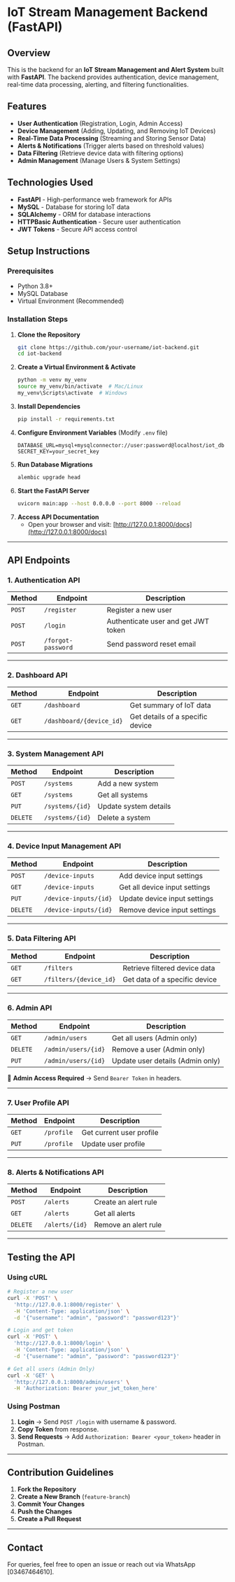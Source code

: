 # IoT Stream Management Backend (FastAPI)

## Overview
This is the backend for an **IoT Stream Management and Alert System** built with **FastAPI**. The backend provides authentication, device management, real-time data processing, alerting, and filtering functionalities.

## Features
- **User Authentication** (Registration, Login, Admin Access)
- **Device Management** (Adding, Updating, and Removing IoT Devices)
- **Real-Time Data Processing** (Streaming and Storing Sensor Data)
- **Alerts & Notifications** (Trigger alerts based on threshold values)
- **Data Filtering** (Retrieve device data with filtering options)
- **Admin Management** (Manage Users & System Settings)

## Technologies Used
- **FastAPI** - High-performance web framework for APIs
- **MySQL** - Database for storing IoT data
- **SQLAlchemy** - ORM for database interactions
- **HTTPBasic Authentication** - Secure user authentication
- **JWT Tokens** - Secure API access control

## Setup Instructions
### Prerequisites
- Python 3.8+
- MySQL Database
- Virtual Environment (Recommended)

### Installation Steps
1. **Clone the Repository**
   ```bash
   git clone https://github.com/your-username/iot-backend.git
   cd iot-backend
   ```
2. **Create a Virtual Environment & Activate**
   ```bash
   python -m venv my_venv
   source my_venv/bin/activate  # Mac/Linux
   my_venv\Scripts\activate  # Windows
   ```
3. **Install Dependencies**
   ```bash
   pip install -r requirements.txt
   ```
4. **Configure Environment Variables** (Modify `.env` file)
   ```env
   DATABASE_URL=mysql+mysqlconnector://user:password@localhost/iot_db
   SECRET_KEY=your_secret_key
   ```
5. **Run Database Migrations**
   ```bash
   alembic upgrade head
   ```
6. **Start the FastAPI Server**
   ```bash
   uvicorn main:app --host 0.0.0.0 --port 8000 --reload
   ```
7. **Access API Documentation**
   - Open your browser and visit: [http://127.0.0.1:8000/docs](http://127.0.0.1:8000/docs)

---

## API Endpoints

### **1. Authentication API**
| Method | Endpoint | Description |
|--------|-------------|----------------------|
| `POST` | `/register` | Register a new user |
| `POST` | `/login` | Authenticate user and get JWT token |
| `POST` | `/forgot-password` | Send password reset email |

---

### **2. Dashboard API**
| Method | Endpoint | Description |
|--------|-------------|------------------------------|
| `GET` | `/dashboard` | Get summary of IoT data |
| `GET` | `/dashboard/{device_id}` | Get details of a specific device |

---

### **3. System Management API**
| Method | Endpoint | Description |
|--------|-------------|------------------------------|
| `POST` | `/systems` | Add a new system |
| `GET` | `/systems` | Get all systems |
| `PUT` | `/systems/{id}` | Update system details |
| `DELETE` | `/systems/{id}` | Delete a system |

---

### **4. Device Input Management API**
| Method | Endpoint | Description |
|--------|-------------|------------------------------|
| `POST` | `/device-inputs` | Add device input settings |
| `GET` | `/device-inputs` | Get all device input settings |
| `PUT` | `/device-inputs/{id}` | Update device input settings |
| `DELETE` | `/device-inputs/{id}` | Remove device input settings |

---

### **5. Data Filtering API**
| Method | Endpoint | Description |
|--------|-------------|--------------------------------------|
| `GET` | `/filters` | Retrieve filtered device data |
| `GET` | `/filters/{device_id}` | Get data of a specific device |

---

### **6. Admin API**
| Method | Endpoint | Description |
|--------|-------------|------------------------------|
| `GET` | `/admin/users` | Get all users (Admin only) |
| `DELETE` | `/admin/users/{id}` | Remove a user (Admin only) |
| `PUT` | `/admin/users/{id}` | Update user details (Admin only) |

🔐 **Admin Access Required** → Send `Bearer Token` in headers.

---

### **7. User Profile API**
| Method | Endpoint | Description |
|--------|-------------|------------------------------|
| `GET` | `/profile` | Get current user profile |
| `PUT` | `/profile` | Update user profile |

---

### **8. Alerts & Notifications API**
| Method | Endpoint | Description |
|--------|-------------|------------------------------|
| `POST` | `/alerts` | Create an alert rule |
| `GET` | `/alerts` | Get all alerts |
| `DELETE` | `/alerts/{id}` | Remove an alert rule |

---

## Testing the API
### **Using cURL**
```bash
# Register a new user
curl -X 'POST' \
  'http://127.0.0.1:8000/register' \
  -H 'Content-Type: application/json' \
  -d '{"username": "admin", "password": "password123"}'
```
```bash
# Login and get token
curl -X 'POST' \
  'http://127.0.0.1:8000/login' \
  -H 'Content-Type: application/json' \
  -d '{"username": "admin", "password": "password123"}'
```
```bash
# Get all users (Admin Only)
curl -X 'GET' \
  'http://127.0.0.1:8000/admin/users' \
  -H 'Authorization: Bearer your_jwt_token_here'
```

### **Using Postman**
1. **Login** → Send `POST /login` with username & password.
2. **Copy Token** from response.
3. **Send Requests** → Add `Authorization: Bearer <your_token>` header in Postman.

---

## Contribution Guidelines
1. **Fork the Repository**
2. **Create a New Branch** (`feature-branch`)
3. **Commit Your Changes**
4. **Push the Changes**
5. **Create a Pull Request**

---

## Contact
For queries, feel free to open an issue or reach out via WhatsApp [03467464610].
